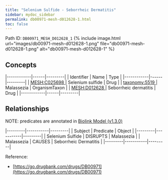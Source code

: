 ```yaml
---
title: "Selenium Sulfide - Seborrheic Dermatitis"
sidebar: mydoc_sidebar
permalink: db00971-mesh-d012628-1.html
toc: false 
---
```



Path ID: `DB00971_MESH_D012628_1`
{% include image.html url="images/db00971-mesh-d012628-1.png" file="db00971-mesh-d012628-1.png" alt="db00971-mesh-d012628-1" %}

## Concepts

|------------|------|---------|
| Identifier | Name | Type    |
|------------|------|---------|
| <a href="https://identifiers.org/MESH:C025698">MESH:C025698 </a> | Selenium sulfide | Drug |
| <a href="https://identifiers.org/taxonomy:5519">taxonomy:5519 </a> | Malassezia | OrganismTaxon |
| <a href="https://identifiers.org/MESH:D012628">MESH:D012628 </a> | Seborrheic dermatitis | Drug |
|------------|------|---------|

## Relationships


NOTE: predicates are annotated in <a href="https://github.com/biolink/biolink-model/releases/tag/v1.3.0">Biolink Model (v1.3.0)</a>

|---------|-----------|---------|
| Subject | Predicate | Object  |
|---------|-----------|---------|
| Selenium Sulfide | DISRUPTS | Malassezia |
| Malassezia | CAUSES | Seborrheic Dermatitis |
|---------|-----------|---------|

Reference: 
  - [https://go.drugbank.com/drugs/DB00971](https://go.drugbank.com/drugs/DB00971)
